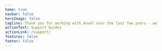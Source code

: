 ```yaml
---
home: true
navbar: false
heroImage: false
tagline: Thank you for working with Avvel over the last few years - we have taken the decision to close the business. While we stopped trading a while ago, we appreciate many of our customers still use beacons previously purchased from us. Please email us at support@avvel.co.uk and we will do our best to help or use our guides.
actionText: Support Guides
actionLink: /support/
features: false
footer: false
---
```

